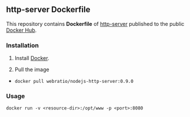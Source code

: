 ## http-server Dockerfile

This repository contains **Dockerfile** of [http-server](https://github.com/indexzero/http-server/) published to the public [Docker Hub](https://hub.docker.com/).

### Installation

1. Install [Docker](https://www.docker.com/).

2. Pull the image
  * `docker pull webratio/nodejs-http-server:0.9.0`

### Usage

    docker run -v <resource-dir>:/opt/www -p <port>:8080 
  